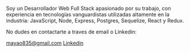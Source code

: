 Soy un Desarrollador Web Full Stack apasionado por su trabajo, con experiencia en tecnologías vanguardistas utilizadas altamente en la industria: JavaScript, Node, Express, Postgres, Sequelize, React y Redux.

No dudes en contactarte a traves de email o Linkedin:

mayao835@gmail.com
[Linkedin](https://www.linkedin.com/in/oscarmayacuellar/)
